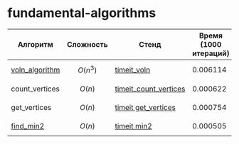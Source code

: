 # fundamental-algorithms

| Алгоритм            | Сложность    | Стенд                 | Время (1000 итераций)     |
|---------------------|--------------|-----------------------|-----------|
| [voln_algorithm](https://github.com/bgtrrrva/fundamental-algorithms/blob/main/voln%20algorithm.py)      | $$O(n^3)$$     | [timeit_voln](http://github.com/bgtrrrva/fundamental-algorithms/blob/main/timeit%20voln.py)           | 0.006114  |
| count_vertices      | $$O(n)$$        | [timeit_count_vertices](https://github.com/bgtrrrva/fundamental-algorithms/blob/main/timeit%20count_vertices.py)  | 0.000622  |
| get_vertices        | $$O(n)$$        | [timeit get_vertices](https://github.com/bgtrrrva/fundamental-algorithms/blob/main/timeit%20get_vertices.py)    | 0.000754  |
| [find_min2](https://github.com/bgtrrrva/fundamental-algorithms/blob/main/find_min2.py)           | $$O(n)$$        | [timeit min2](https://github.com/bgtrrrva/fundamental-algorithms/blob/main/find_min2.py)           | 0.000505  |
